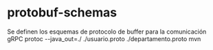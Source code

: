 # protobuf-schemas
Se definen los esquemas de protocolo de buffer para la comunicación gRPC
protoc --java_out=./ ./usuario.proto ./departamento.proto
mvn 